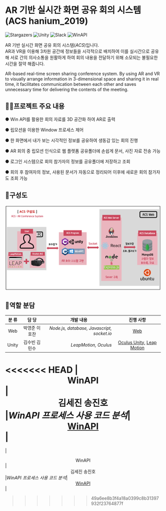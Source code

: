 # AR 기반 실시간 화면 공유 회의 시스템 (ACS hanium_2019)
![Stargazers](https://img.shields.io/badge/github-GIVEME--STAR-red?logo=GitHub)
![Unity](https://img.shields.io/badge/Oculus-Unity-yellow?logo=Unity)
![Slack](https://img.shields.io/badge/Slack-hanium2019-blueviolet?logo=Slack)
![WinAPI](https://img.shields.io/badge/WinAPI-C%2B%2B-blue?logo=C%2B%2B)

AR 기반 실시간 화면 공유 회의 시스템(*ACS*)입니다.  
AR과 VR을 이용해 3차원 공간에 정보들을 시각적으로 배치하여 이를 실시간으로 공유해 서로 간의 의사소통을 원활하게 하여 회의 내용을 전달하기 위해 소모되는 불필요한 시간을 절약 해줍니다.

AR-based real-time screen sharing conference system.
By using AR and VR to visually arrange information in 3-dimensional space and sharing it in real time, it facilitates communication between each other and saves unnecessary time for delivering the contents of the meeting.

## 👨‍💻프로젝트 주요 내용

 ● Win API를 활용한 회의 자료를 3D 공간화 하여 AR로 출력
 
 ● 립모션을 이용한 Window 프로세스 제어
 
 ● 한 화면에서 내가 보는 시각적인 정보를 공유하여 생동감 있는 회의 진행
 
 ● AR 회의 중 립모션 인식으로 웹 플렛폼 공유폴더에 손쉽게 문서, 사진 자료 전송 가능
 
 ● 로그인 시스템으로 회의 참가자의 정보를 공유폴더에 저장하고 조회
 
 ● 회의 후 참여자의 정보, 사용된 문서가 자동으로 정리되어 이후에 새로운 회의 참가자도 조회 가능 

## 📑구성도
![img](./img/ACS구성도.PNG)

## 🤝역할 분담

|  <center>분  류</center> |  <center>담  당</center> |  <center>개발 내용</center> |  <center>진행 사항</center> |
|:--------|:--------:|--------:|--------:| 
|<center>Web </center> | <center>박영준 이호찬 </center> |*Node.js, database, Javascript, socket.io*|<center>[Web](https://github.com/hanium2019/hanium_2019/blob/master/web/webreadme.md) </center> |
|<center>Unity </center> |<center>김수빈 김민수</center> |*LeapMotion, Oculus*|<center>[Oculus Unity](https://github.com/hanium2019/hanium_2019/blob/master/Oculus_Unity/Oculus_Unity.md), [Leap Motion](https://github.com/hanium2019/hanium_2019/blob/master/leapMotion/leapMotion.md)</center> |
<<<<<<< HEAD
|<center>WinAPI </center>|<center>김세진 송진호</center> |*WinAPI 프로세스 사용 코드 분석*|<center>[WinAPI](https://github.com/hanium2019/hanium_2019/blob/master/winAPI/WinAPI.md)</center> |
=======
|<center>WinAPI </center>|<center>김세진 송진호</center> |*WinAPI 프로세스 사용 코드 분석*|<center>[WinAPI](https://github.com/hanium2019/hanium_2019/blob/master/WinAPI/WinApi.md)</center> |
>>>>>>> 49a6ee8b3f4a18a0399c8b31397932f23764877f
